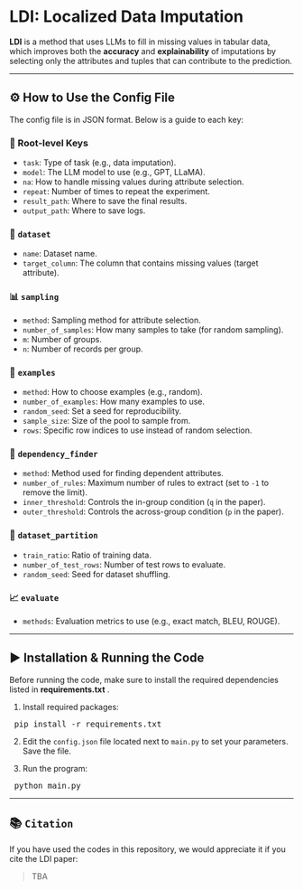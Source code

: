 # LDI: Localized Data Imputation

**LDI** is a method that uses LLMs to fill in missing values in tabular data, which improves both the **accuracy** and **explainability** of imputations by selecting only the attributes and tuples that can contribute to the prediction.

---

## ⚙️ How to Use the Config File

The config file is in JSON format. Below is a guide to each key:

### 🔧 Root-level Keys
- `task`: Type of task (e.g., data imputation).
- `model`: The LLM model to use (e.g., GPT, LLaMA).
- `na`: How to handle missing values during attribute selection.
- `repeat`: Number of times to repeat the experiment.
- `result_path`: Where to save the final results.
- `output_path`: Where to save logs.

### 📁 `dataset`
- `name`: Dataset name.
- `target_column`: The column that contains missing values (target attribute).

### 📊 `sampling`
- `method`: Sampling method for attribute selection.
- `number_of_samples`: How many samples to take (for random sampling).
- `m`: Number of groups.
- `n`: Number of records per group.

### 🧪 `examples`
- `method`: How to choose examples (e.g., random).
- `number_of_examples`: How many examples to use.
- `random_seed`: Set a seed for reproducibility.
- `sample_size`: Size of the pool to sample from.
- `rows`: Specific row indices to use instead of random selection.

### 🧠 `dependency_finder`
- `method`: Method used for finding dependent attributes.
- `number_of_rules`: Maximum number of rules to extract (set to `-1` to remove the limit).
- `inner_threshold`: Controls the in-group condition (`q` in the paper).
- `outer_threshold`: Controls the across-group condition (`p` in the paper).

### 🔀 `dataset_partition`
- `train_ratio`: Ratio of training data.
- `number_of_test_rows`: Number of test rows to evaluate.
- `random_seed`: Seed for dataset shuffling.

### 📈 `evaluate`
- `methods`: Evaluation metrics to use (e.g., exact match, BLEU, ROUGE).

---

## ▶️ Installation & Running the Code

Before running the code, make sure to install the required dependencies listed in **requirements.txt** .
1. Install required packages:

<pre> pip install -r requirements.txt </pre>

2. Edit the `config.json` file located next to `main.py` to set your parameters. Save the file.

3. Run the program:

<pre> python main.py </pre>


---

## 📚 `Citation`
If you have used the codes in this repository, we would appreciate it if you cite the LDI paper:

> TBA
